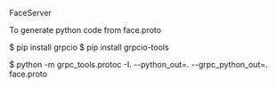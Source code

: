 FaceServer

To generate python code from face.proto

$ pip install grpcio
$ pip install grpcio-tools

$ python -m grpc_tools.protoc -I. --python_out=. --grpc_python_out=. face.proto
